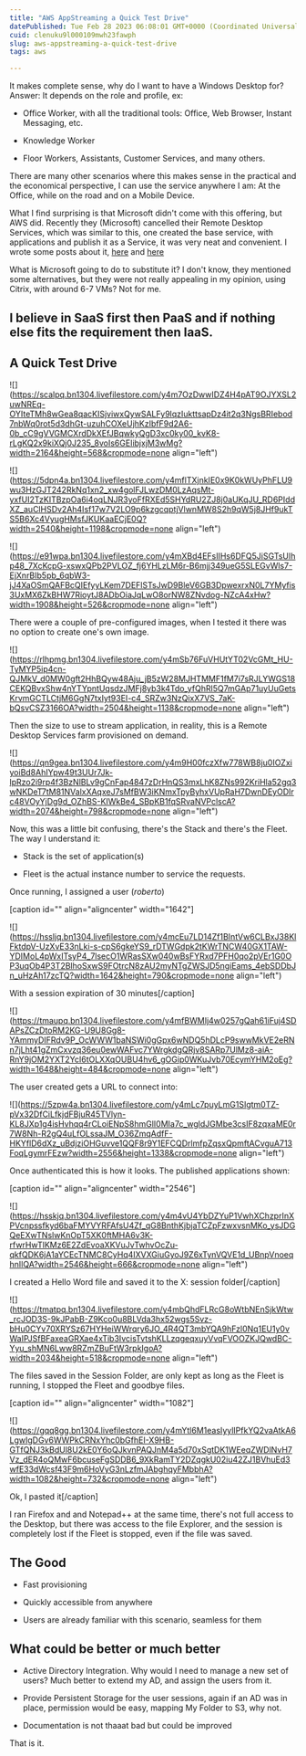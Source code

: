 ```yaml
---
title: "AWS AppStreaming a Quick Test Drive"
datePublished: Tue Feb 28 2023 06:08:01 GMT+0000 (Coordinated Universal Time)
cuid: clenuku9l000109mwh23fawph
slug: aws-appstreaming-a-quick-test-drive
tags: aws

---
```


It makes complete sense, why do I want to have a Windows Desktop for? Answer: It depends on the role and profile, ex:

* Office Worker, with all the traditional tools: Office, Web Browser, Instant Messaging, etc.
    
* Knowledge Worker
    
* Floor Workers, Assistants, Customer Services, and many others.
    

There are many other scenarios where this makes sense in the practical and the economical perspective, I can use the service anywhere I am: At the Office, while on the road and on a Mobile Device.

What I find surprising is that Microsoft didn't come with this offering, but AWS did. Recently they (Microsoft) cancelled their Remote Desktop Services, which was similar to this, one created the base service, with applications and publish it as a Service, it was very neat and convenient. I wrote some posts about it, [here](http://www.allthingscloud.info/azure-remote-desktop-services-active-directory-enabled/) and [here](http://www.allthingscloud.info/publish-remote-desktop-applications-on-azure/)

What is Microsoft going to do to substitute it? I don't know, they mentioned some alternatives, but they were not really appealing in my opinion, using Citrix, with around 6-7 VMs? Not for me.

## I believe in SaaS first then PaaS and if nothing else fits the requirement then IaaS.

## A Quick Test Drive

![](https://scalpq.bn1304.livefilestore.com/y4m7OzDwwIDZ4H4pAT9OJYXSL2uwNREq-OYIteTMh8wGea8qacKISjviwxQywSALFy9lqzIukttsapDz4it2q3NgsBRIebod7nbWq0rot5d3dhGt-uzuhCOXeUjhKzIbfF9d2A6-0b_cC9gVVGMCXrdDkXEfJBqwkyQgD3xc0ky00_kvK8-rLgKQ2x9kiXQj0J235_8voIs6GEIibjxjM3wMg?width=2164&height=568&cropmode=none align="left")

![](https://5dpn4a.bn1304.livefilestore.com/y4mflTXjnkIE0x9K0kWUyPhFLU9wu3HzGJT242RkNq1xn2_xw4golFJLwzDM0LzAqsMt-yxfUI2TzKITBzpOa6i4oqLNJR3yoFfRXEd5SHYdRU2ZJ8j0aUKqJU_RD6PIddXZ_auClHSDv2Ah4Isf17w7V2LO9p6kzgcqptjVlwnMW8S2h9qW5j8JHf9ukTS5B6Xc4VyugHMsfJKUKaaECjE0Q?width=2540&height=1198&cropmode=none align="left")

![](https://e91wpa.bn1304.livefilestore.com/y4mXBd4EFsIIHs6DFQ5JiSGTsUIhp48_7XcKcpG-xswxQPb2PVLOZ_fj6YHLzLM6r-B6mjj349ueG5SLEGvWls7-EjXnrBIb5pb_6qbW3-jJ4XaOSmQAFBcQIEfyyLKem7DEFlSTsJwD9BleV6GB3DpwexrxN0L7YMyfis3UxMX6ZkBHW7RioytJ8ADbOiaJqLwO8orNW8ZNvdog-NZcA4xHw?width=1908&height=526&cropmode=none align="left")

There were a couple of pre-configured images, when I tested it there was no option to create one's own image.

![](https://rlhpmg.bn1304.livefilestore.com/y4mSb76FuVHUtYT02VcGMt_HU-TyMYP5ip4cn-QJMkV_d0MW0gft2HhBQyw48Aju_jB5zW28MJHTMMF1fM7i7sRJLYWGS18CEKQBvxShw4nYTYpntUqsdzJMFj8yb3k4Tdo_yfQhRl5Q7mGAp71uyUuGetsKrvmGCTLCtjM6GgN7txIyt93EI-c4_SRZw3NzQixX7VS_7aK-bQsvCSZ3166OA?width=2504&height=1138&cropmode=none align="left")

Then the size to use to stream application, in reality, this is a Remote Desktop Services farm provisioned on demand.

![](https://qn9gea.bn1304.livefilestore.com/y4m9H00fczXfw778WB8ju0IOZxiyoiBd8AhIYpw49t3UUr7Jk-lpRzo2i9rp4f3BzNlBLv9gCnFap4847zDrHnQS3mxLhK8ZNs992KriHla52gq3wNKDeT7tM81NValxXAqxeJ7sMfBW3iKNmxTpyByhxVUpRaH7DwnDEyODIrc48VOyYjDg9d_OZhBS-KIWkBe4_SBpKB1fqSRvaNVPclscA?width=2074&height=798&cropmode=none align="left")

Now, this was a little bit confusing, there's the Stack and there's the Fleet. The way I understand it:

* Stack is the set of application(s)
    
* Fleet is the actual instance number to service the requests.
    

Once running, I assigned a user (*roberto*)

\[caption id="" align="aligncenter" width="1642"\]

![](https://hssljq.bn1304.livefilestore.com/y4mcEu7LD14Zf1BIntVw6CLBxJ38KlFktdpV-UzXvE33nLki-s-cpS6gkeYS9_rDTWGdpk2tKWrTNCW40GX1TAW-YDIMoL4pWxITsyP4_7lsecO1WRasSXw040wBsFYRxd7PFH0qo2pVEr1G0OP3uqOb4P3T2BlhoSxwS9FOtrcN8zAU2myNTgZWSJD5ngiEams_4ebSDDbJn_uHzAh17zcTQ?width=1642&height=790&cropmode=none align="left")

With a session expiration of 30 minutes\[/caption\]

![](https://tmaupq.bn1304.livefilestore.com/y4mfBWMIj4w0257gQah61iFuj4SDAPsZCzDtoRM2KG-U9U8Gg8-YAmmyDIFRdv9P_OcWWW1baNSWi0gGpx6wNDQ5hDLcP9swwMkVE2eRNn7jLht41gZmCxvzq36eu0ewWAFvc7YWrgkdgQRjv8SARp7UlMz8-aiA-RnY9jOM2YXT2YcI6tOLXXqOUBU4hv6_gOGip0WKuJvb70EcymYHM2oEg?width=1648&height=484&cropmode=none align="left")

The user created gets a URL to connect into:

![](https://5zpw4a.bn1304.livefilestore.com/y4mLc7puyLmG1SIgtm0TZ-pVx32DfCiLfkjdFBjuR45TVlyn-KL8JXp1g4isHvhqq4rCLoiENpS8hmGlI0MIa7c_wgldJGMbe3csIF8zqxaME0r7W8Nh-R2gQ4uLfOLssaJM_O36ZmqAdfF-HKYflD6dXz_uBdjziOHGuvve1QQF8r9Y1EFCQDrlmfpZqsxQpmftACvguA713FoqLgymrFEzw?width=2556&height=1338&cropmode=none align="left")

Once authenticated this is how it looks. The published applications shown:

\[caption id="" align="aligncenter" width="2546"\]

![](https://hsskjq.bn1304.livefilestore.com/y4m4vU4YbDZYuP1VwhXChzprInXPVcnpssfkyd6baFMYVYRFAfsU4Zf_qG8BnthKjbjaTCZpFzwxvsnMKo_ysJDGQeEXwTNslwKnOpT5XK0ftMHA6v3K-rfwrHwTlKMz6E2ZdEvoaXKVuJvTwhvOcZu-qkfQDK6jA1aYCEcTNMC8CyHq4IXVXGiuGyoJ9Z6xTynVQVE1d_UBnpVnoeqhnIlQA?width=2546&height=666&cropmode=none align="left")

I created a Hello Word file and saved it to the X: session folder\[/caption\]

![](https://tmatpq.bn1304.livefilestore.com/y4mbQhdFLRcG8oWtbNEnSjkWtw_rcJOD3S-9kJPabB-Z9Kco0u8BLVda3hx52wgs5Svz-bHu0CYv70XRYSz67HYHeiWWrqry6JO_4R4QT3mbYQA9hFzl0Nq1EU1y0vWaIPJSfBFaxeaGRXae4xTib3IvcisTvtshKLLzqgeqxuyVvqFVOOZKJQwdBC-Yyu_shMN6Lww8RZmZBuFtW3rpkIgoA?width=2034&height=518&cropmode=none align="left")

The files saved in the Session Folder, are only kept as long as the Fleet is running, I stopped the Fleet and goodbye files.

\[caption id="" align="aligncenter" width="1082"\]

![](https://gqq8gg.bn1304.livefilestore.com/y4mYtl6M1easIyylIPfkYQ2vaAtkA6LgwIgDGv6WWPkCRNxYhc0bGfhEI-X9HB-GTfQNJ3kBdUl8U2kE0Y6oQJkvnPAQJnM4a5d70xSgtDK1WEeqZWDlNvH7Vz_dER4oQMwF6bcuseFgSDDB6_9XkRamTY2DZqgkU02iu42ZJ1BVhuEd3wfE33dWcsf43F9m6HoVyG3nLzfmJAbghqyFMbbhA?width=1082&height=732&cropmode=none align="left")

Ok, I pasted it\[/caption\]

I ran Firefox and and Notepad++ at the same time, there's not full access to the Desktop, but there was access to the file Explorer, and the session is completely lost if the Fleet is stopped, even if the file was saved.

## The Good

* Fast provisioning
    
* Quickly accessible from anywhere
    
* Users are already familiar with this scenario, seamless for them
    

## What could be better or much better

* Active Directory Integration. Why would I need to manage a new set of users? Much better to extend my AD, and assign the users from it.
    
* Provide Persistent Storage for the user sessions, again if an AD was in place, permission would be easy, mapping My Folder to S3, why not.
    
* Documentation is not thaaat bad but could be improved
    

That is it.